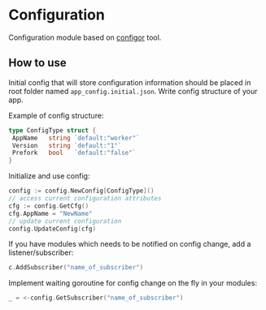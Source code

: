 # Configuration

Configuration module based on [configor](https://github.com/jinzhu/configor) tool.

## How to use

Initial config that will store configuration information should be placed in root folder named `app_config.initial.json`. Write config structure of your app.

Example of config structure:

```go
type ConfigType struct {
 AppName   string `default:"worker"`
 Version   string `default:"1"`
 Prefork   bool   `default:"false"`
}
```

Initialize and use config:

```go
config := config.NewConfig[ConfigType]()
// access current configuration attributes
cfg := config.GetCfg()
cfg.AppName = "NewName"
// update current configuration
config.UpdateConfig(cfg)
```

If you have modules which needs to be notified on config change, add a listener/subscriber:

```go
c.AddSubscriber("name_of_subscriber")
```

Implement waiting goroutine for config change on the fly in your modules:

```go
_ = <-config.GetSubscriber("name_of_subscriber")
```

